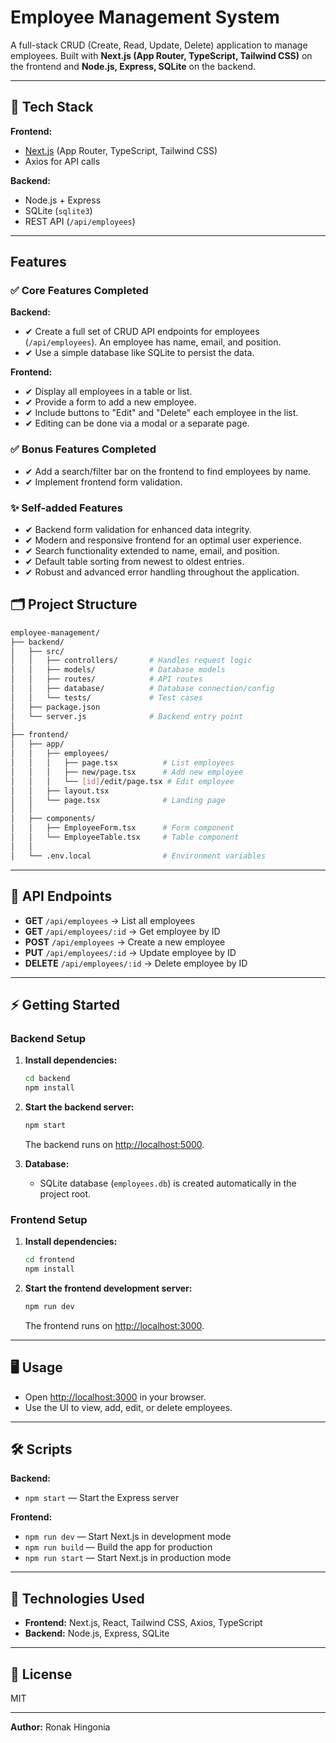 # Employee Management System

A full-stack CRUD (Create, Read, Update, Delete) application to manage employees.
Built with **Next.js (App Router, TypeScript, Tailwind CSS)** on the frontend and **Node.js, Express, SQLite** on the backend.

---

## 🚀 Tech Stack

**Frontend:**

- [Next.js](https://nextjs.org/) (App Router, TypeScript, Tailwind CSS)
- Axios for API calls

**Backend:**

- Node.js + Express
- SQLite (`sqlite3`)
- REST API (`/api/employees`)

---

## Features

### ✅ Core Features Completed

**Backend:**

- ✔ Create a full set of CRUD API endpoints for employees (`/api/employees`). An employee has name, email, and position.
- ✔ Use a simple database like SQLite to persist the data.

**Frontend:**

- ✔ Display all employees in a table or list.
- ✔ Provide a form to add a new employee.
- ✔ Include buttons to "Edit" and "Delete" each employee in the list.
- ✔ Editing can be done via a modal or a separate page.

### ✅ Bonus Features Completed

- ✔ Add a search/filter bar on the frontend to find employees by name.
- ✔ Implement frontend form validation.

### ✨ Self-added Features

- ✔ Backend form validation for enhanced data integrity.
- ✔ Modern and responsive frontend for an optimal user experience.
- ✔ Search functionality extended to name, email, and position.
- ✔ Default table sorting from newest to oldest entries.
- ✔ Robust and advanced error handling throughout the application.

## 🗂 Project Structure

```bash
employee-management/
├── backend/
│   ├── src/
│   │   ├── controllers/       # Handles request logic
│   │   ├── models/            # Database models
│   │   ├── routes/            # API routes
│   │   ├── database/          # Database connection/config
│   │   └── tests/             # Test cases
│   ├── package.json
│   └── server.js              # Backend entry point
│
├── frontend/
│   ├── app/
│   │   ├── employees/
│   │   │   ├── page.tsx          # List employees
│   │   │   ├── new/page.tsx      # Add new employee
│   │   │   └── [id]/edit/page.tsx # Edit employee
│   │   ├── layout.tsx
│   │   └── page.tsx              # Landing page
│   │
│   ├── components/
│   │   ├── EmployeeForm.tsx      # Form component
│   │   └── EmployeeTable.tsx     # Table component
│   │
│   └── .env.local                # Environment variables
```

---

## 🧪 API Endpoints

- **GET** `/api/employees` → List all employees
- **GET** `/api/employees/:id` → Get employee by ID
- **POST** `/api/employees` → Create a new employee
- **PUT** `/api/employees/:id` → Update employee by ID
- **DELETE** `/api/employees/:id` → Delete employee by ID

---

## ⚡ Getting Started

### Backend Setup

1. **Install dependencies:**

   ```bash
   cd backend
   npm install
   ```

2. **Start the backend server:**

   ```bash
   npm start
   ```

   The backend runs on [http://localhost:5000](http://localhost:5000).

3. **Database:**

   - SQLite database (`employees.db`) is created automatically in the project root.

### Frontend Setup

1. **Install dependencies:**

   ```bash
   cd frontend
   npm install
   ```

2. **Start the frontend development server:**

   ```bash
   npm run dev
   ```

   The frontend runs on [http://localhost:3000](http://localhost:3000).

---

## 🖥 Usage

- Open [http://localhost:3000](http://localhost:3000) in your browser.
- Use the UI to view, add, edit, or delete employees.

---

## 🛠 Scripts

**Backend:**

- `npm start` — Start the Express server

**Frontend:**

- `npm run dev` — Start Next.js in development mode
- `npm run build` — Build the app for production
- `npm run start` — Start Next.js in production mode

---

## 🔧 Technologies Used

- **Frontend:** Next.js, React, Tailwind CSS, Axios, TypeScript
- **Backend:** Node.js, Express, SQLite

---

## 📄 License

MIT

---

**Author:** Ronak Hingonia
